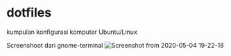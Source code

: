 # dotfiles
kumpulan konfigurasi komputer Ubuntu/Linux

Screenshoot dari gnome-terminal
![Screenshot from 2020-05-04 19-22-18](https://user-images.githubusercontent.com/55391942/80966431-b3919300-8e3e-11ea-8234-06b78cb4c2d9.png)
